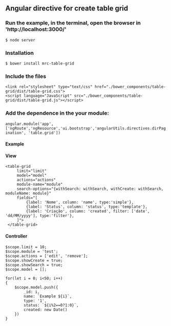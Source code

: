 ## Angular directive for create table grid

### Run the example, in the terminal, open the browser in 'http://localhost:3000/'
```` $ node server ````
 
### Installation
```` $ bower install mrc-table-grid ````

### Include the files
`````
<link rel="stylesheet" type="text/css" href="./bower_components/table-grid/dist/table-grid.css">
<script language="JavaScript" src="./bower_components/table-grid/dist/table-grid.js"></script>
`````

### Add the dependence in the your module:
``` angular.module('app', ['ngRoute','ngResource','ui.bootstrap','angularUtils.directives.dirPagination', 'table.grid']) ```

#### Example
#### View
```
<table-grid 
     limit="limit"
     model="model"
     actions="actions"
     module-name="module"
     search-options="{withSearch: withSearch, withCreate: withSearch, moduleName: module}"
     fields="[
         {label: 'Nome', column: 'name', type:'simple'},
         {label: 'Status', column: 'status', type:'template'}, 
         {label: 'Criação', column: 'created', filter: ['date', 'dd/MM/yyyy'], type:'filter'}, 
     ]">
 </table-grid>
```

#### Controller
```
$scope.limit = 10;
$scope.module = 'test';
$scope.actions = ['edit', 'remove'];
$scope.showCreate = true;
$scope.showSearch = true;
$scope.model = [];

for(let i = 0; i<50; i++)
{
    $scope.model.push({
        _id: i,
        name: `Example ${i}`,
        type: '1',
        status: `${i%2==0?1:0}`,
        created: new Date()
    })
}
```
